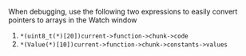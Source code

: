When debugging, use the following two expressions to easily convert pointers to arrays in the Watch window

1. `*(uint8_t(*)[20])current->function->chunk->code`
2. `*(Value(*)[10])current->function->chunk->constants->values`